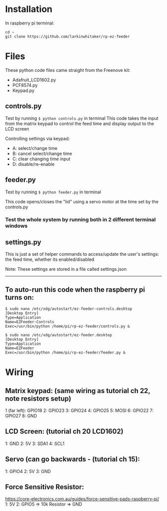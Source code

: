 # Installation

In raspberry pi terminal:
```
cd ~
git clone https://github.com/larkinwhitaker/rp-ez-feeder
```

# Files

These python code files came straight from the Freenove kit:
 - Adafruit_LCD1602.py
 - PCF8574.py
 - Keypad.py

## controls.py
Test by running `$ python controls.py` in terminal
This code takes the input from the matrix keypad to control the feed time and display output to the LCD screen

Controlling settings via keypad:
- A: select/change time
- B: cancel select/change time
- C: clear changing time input
- D: disable/re-enable


## feeder.py
Test by running `$ python feeder.py` in terminal

This code opens/closes the "lid" using a servo motor at the time set by the controls.py


### Test the whole system by running both in 2 different terminal windows


## settings.py
This is just a set of helper commands to access/update the user's settings: the feed time, whether its enabled/disabled

Note: These settings are stored in a file called settings.json

---

## To auto-run this code when the raspberry pi turns on:

```
$ sudo nano /etc/xdg/autostart/ez-feeder-controls.desktop
[Desktop Entry]
Type=Application
Name=EZFeeder-Controls
Exec=/usr/bin/python /home/pi/rp-ez-feeder/controls.py &
```

```
$ sudo nano /etc/xdg/autostart/ez-feeder.desktop
[Desktop Entry]
Type=Application
Name=EZFeeder
Exec=/usr/bin/python /home/pi/rp-ez-feeder/feeder.py &
```


# Wiring

## Matrix keypad: (same wiring as tutorial ch 22, note resistors setup)
1 (far left): GPIO18
2: GPIO23
3: GPIO24
4: GPIO25
5: MOSI
6: GPIO22
7: GPIO27
8: GND

## LCD Screen: (tutorial ch 20 LCD1602)
1: GND
2: 5V
3: SDA1
4: SCL1

## Servo (can go backwards - (tutorial ch 15):
1: GPIO4
2: 5V
3: GND

## Force Sensitive Resistor:
https://core-electronics.com.au/guides/force-sensitive-pads-raspberry-pi/
1: 5V
2: GPIO5 => 10k Resistor => GND
